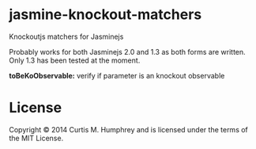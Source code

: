 jasmine-knockout-matchers
=========================

Knockoutjs matchers for Jasminejs

Probably works for both Jasminejs 2.0 and 1.3 as both forms are written. Only 1.3 has been tested at the moment.

**toBeKoObservable:** verify if parameter is an knockout observable

# License
Copyright © 2014 Curtis M. Humphrey and is licensed under the terms of the MIT License.